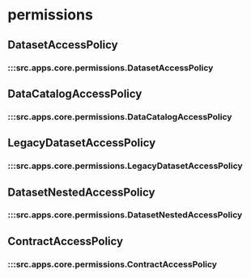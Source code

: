 # permissions

## DatasetAccessPolicy

### :::src.apps.core.permissions.DatasetAccessPolicy

## DataCatalogAccessPolicy

### :::src.apps.core.permissions.DataCatalogAccessPolicy

## LegacyDatasetAccessPolicy

### :::src.apps.core.permissions.LegacyDatasetAccessPolicy

## DatasetNestedAccessPolicy

### :::src.apps.core.permissions.DatasetNestedAccessPolicy

## ContractAccessPolicy

### :::src.apps.core.permissions.ContractAccessPolicy

